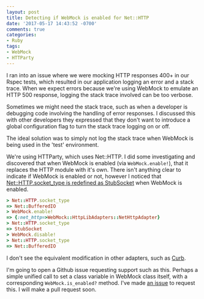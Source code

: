 ```yaml
---
layout: post
title: Detecting if WebMock is enabled for Net::HTTP
date: '2017-05-17 14:43:52 -0700'
comments: true
categories:
- Ruby
tags:
- WebMock
- HTTParty
---
```


I ran into an issue where we were mocking HTTP responses 400+ in our Rspec
tests, which resulted in our application logging an error and a stack trace.
When we expect errors because we're using WebMock to emulate an HTTP 500
response, logging the stack trace involved can be too verbose.
<!--more-->

Sometimes we might need the stack trace, such as when a developer is debugging
code involving the handling of error responses. I discussed this with other
developers they expressed that they don't want to introduce a global
configuration flag to turn the stack trace logging on or off.

The ideal solution was to simply not log the stack trace when WebMock is being
used in the 'test' environment.


We're using HTTParty, which uses Net::HTTP. I did some investigating and
discovered that when WebMock is enabled (via `WebMock.enable!`), that it
replaces the HTTP module with it's own. There isn't anything clear to indicate
if WebMock is enabled or not, however I noticed that
[Net::HTTP.socket_type is redefined as StubSocket] when WebMock is enabled.

```ruby
> Net::HTTP.socket_type
=> Net::BufferedIO
> WebMock.enable!
=> {:net_http=>WebMock::HttpLibAdapters::NetHttpAdapter}
> Net::HTTP.socket_type
=> StubSocket
> WebMock.disable!
> Net::HTTP.socket_type
=> Net::BufferedIO
```

I don't see the equivalent modification in other adapters, such as [Curb].

I'm going to open a Github issue requesting support such as this. Perhaps a
simple unified call to set a class variable in WebMock class itself, with a
corresponding `WebMock.is_enabled?` method. I've made [an issue] to request
this. I will make a pull request soon.

[Net::HTTP.socket_type is redefined as StubSocket]: https://github.com/bblimke/webmock/blob/e3d0cd1c/lib/webmock/http_lib_adapters/net_http.rb#L45,L47
[Curb]: https://github.com/bblimke/webmock/blob/e3d0cd1c/lib/webmock/http_lib_adapters/curb_adapter.rb
[an issue]: https://github.com/bblimke/webmock/issues/701
